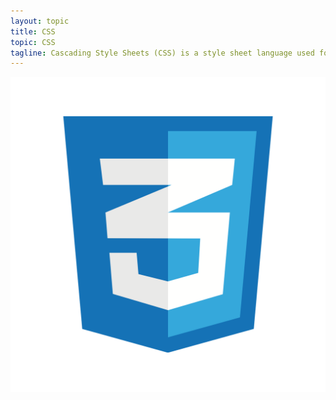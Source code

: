 ```yaml
---
layout: topic
title: CSS
topic: CSS
tagline: Cascading Style Sheets (CSS) is a style sheet language used for describing the presentation of a document written in a markup language.
---
```


![CSS logo](/static/brand-logos/css-logo.svg)
